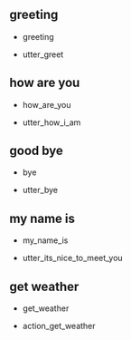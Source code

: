 ## greeting
* greeting
- utter_greet

## how are you
* how_are_you
- utter_how_i_am

## good bye
* bye
- utter_bye

## my name is
* my_name_is
- utter_its_nice_to_meet_you

## get weather
* get_weather
- action_get_weather